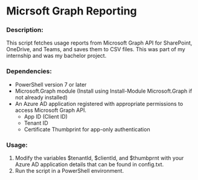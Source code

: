# Micrsoft Graph Reporting

### Description: 
This script fetches usage reports from Microsoft Graph API for SharePoint, OneDrive, and Teams, and saves them to CSV files.
This was part of my internship and was my bachelor project.

### Dependencies:
- PowerShell version 7 or later
- Microsoft.Graph module (Install using Install-Module Microsoft.Graph if not already installed)
- An Azure AD application registered with appropriate permissions to access Microsoft Graph API.
  - App ID (Client ID)
  - Tenant ID
  - Certificate Thumbprint for app-only authentication

### Usage:
1. Modify the variables $tenantId, $clientId, and $thumbprnt with your Azure AD application details that can be found in config.txt.
2. Run the script in a PowerShell environment.
